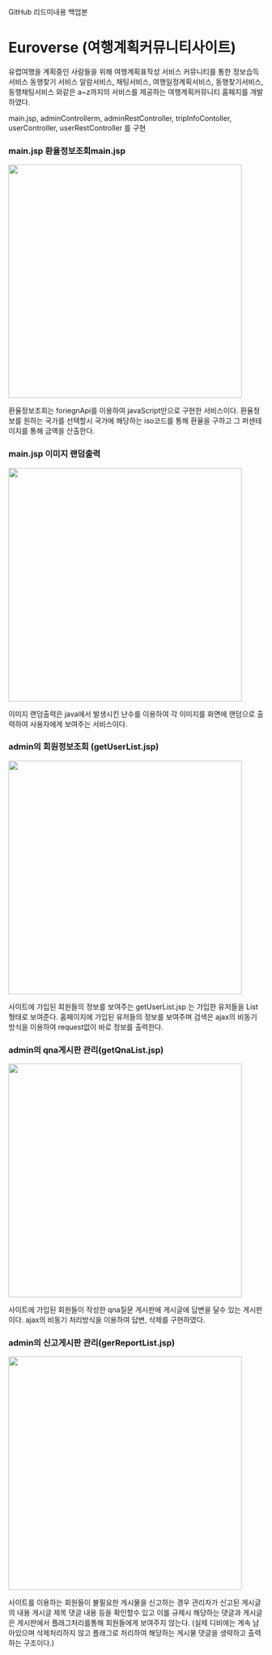 GitHub 리드미내용 백업본

# Euroverse (여행계획커뮤니티사이트)

유렵여행을 계획중인 사람들을 위해 여행계획표작성 서비스 커뮤니티를 통한 정보습득 서비스 동행찾기 서비스 알람서비스, 채팅서비스, 여행일정계획서비스, 동행찾기서비스, 동행채팅서비스 와같은 a~z까지의 서비스를 제공하는 여행계획커뮤니티 홈페지를 개발하였다.

main.jsp, adminControllerm, adminRestController, tripInfoContoller, userController, userRestController 를 구현

### main.jsp 환율정보조회main.jsp

<img width="461" src="https://user-images.githubusercontent.com/57661474/79734897-68ea2400-8332-11ea-8f95-9767da857049.png">

환율정보조회는 foriegnApi를 이용하여 javaScript만으로 구현한 서비스이다.
환율정보를 원하는 국가를 선택할시 국가에 해당하는 iso코드를 통해 환율을 구하고 그 퍼센테이지를 통해 금액을 산출한다.

### main.jsp 이미지 랜덤출력

<img width="461" src="https://user-images.githubusercontent.com/57661474/79734897-68ea2400-8332-11ea-8f95-9767da857049.png">

이미지 랜덤출력은 java에서 발생시킨 난수를 이용하여 각 이미지를 화면에 랜덤으로 출력하여 사용자에게 보여주는 서비스이다.

### admin의 회원정보조회 (getUserList.jsp)

<img width="461" src="https://user-images.githubusercontent.com/57661474/79735819-d2b6fd80-8333-11ea-9694-d7411a8de7e7.png">

사이트에 가입된 회원들의 정보를 보여주는 getUserList.jsp 는 가입한 유저들을 List형태로 보여준다.
홈페이지에 가입된 유저들의 정보를 보여주며 검색은 ajax의 비동기방식을 이용하여 request없이 바로 정보를 출력한다.


### admin의 qna게시판 관리(getQnaList.jsp)

<img width="461" src="https://user-images.githubusercontent.com/57661474/79736149-5375f980-8334-11ea-8746-6fa818943bc2.png">

사이트에 가입된 회원들이 작성한 qna질문 게시판에 게시글에 답변을 달수 있는 게시판이다. ajax의 비동기 처리방식을 이용하여 답변, 삭제를 구현하였다.

### admin의 신고게시판 관리(gerReportList.jsp)

<img width="461" src="https://user-images.githubusercontent.com/57661474/79735847-e19db000-8333-11ea-942b-da286fa127e9.png">

사이트를 이용하는 회원들이 불필요한 게시물을 신고하는 경우 관리자가 신고된 게시글의 내용 게시글 제목 댓글 내용 등을 확인할수 있고 이를 규제시 해당하는 댓글과 게시글은 게시판에서 플래그처리를통해 회원들에게 보여주지 않는다. (실제 디비에는 계속 남아있으며 삭제처리하지 않고 플래그로 처리하여 해당하는 게시물 댓글을 생략하고 출력하는 구조이다.)

